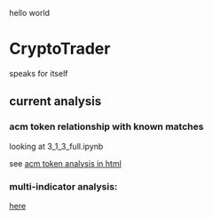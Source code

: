 hello world

# CryptoTrader
speaks for itself


## current analysis


### acm token relationship with known matches

looking at 3_1_3_full.ipynb

see [acm token analysis in html](3_1_3_acm_gallery.html)

### multi-indicator analysis:

[here](html_results/2_3_0_try_dd.html)
